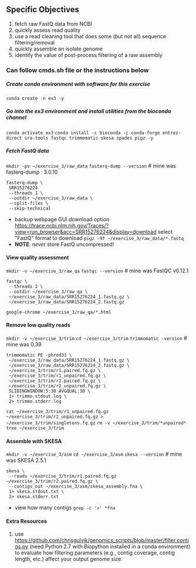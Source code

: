 ## Specific Objectives
1. fetch raw FastQ data from NCBI
1. quickly assess read quality
1. use a read cleaning tool that does some (but not all) sequence filtering/removal
1. quickly assemble an isolate genome
1. identify the value of post-process filtering of a raw assembly

### Can follow cmds.sh file or the instructions below


##### Create conda environment with software for this exercise
`conda create -n ex3 -y`


##### Go into the ex3 environment and install utilities from the bioconda channel
`conda activate ex3`
`conda install -c bioconda -c conda-forge entrez-direct sra-tools fastqc trimmomatic skesa spades pigz -y`


##### Fetch FastQ data
`mkdir -pv ~/exercise_3/raw_data`
`fasterq-dump --version` # mine was fasterq-dump : 3.0.10
```
fasterq-dump \
 SRR15276224 
 --threads 1 \
 --outdir ~/exercise_3/raw_data \
 --split-files \
 --skip-technical
```
- backup webpage GUI download option https://trace.ncbi.nlm.nih.gov/Traces/?view=run_browser&acc=SRR15276224&display=download select "FastQ" format to download
`pigz -9f ~/exercise_3/raw_data/*.fastq`
- **NOTE**: *never* store FastQ uncompressed!


#### View quality assessment
`mkdir -v ~/exercise_3/raw_qa`
`fastqc --version` # mine was FastQC v0.12.1
```
fastqc \
 --threads 2 \
 --outdir ~/exercise_3/raw_qa \
 ~/exercise_3/raw_data/SRR15276224_1.fastq.gz \
 ~/exercise_3/raw_data/SRR15276224_2.fastq.gz
```
`google-chrome ~/exercise_3/raw_qa/*.html`


#### Remove low quality reads
`mkdir -v ~/exercise_3/trim`
`cd ~/exercise_3/trim`
`trimmomatic -version` # mine was 0.39
```
trimmomatic PE -phred33 \
 ~/exercise_3/raw_data/SRR15276224_1.fastq.gz \
 ~/exercise_3/raw_data/SRR15276224_2.fastq.gz \
 ~/exercise_3/trim/r1.paired.fq.gz \
 ~/exercise_3/trim/r1_unpaired.fq.gz \
 ~/exercise_3/trim/r2.paired.fq.gz \
 ~/exercise_3/trim/r2_unpaired.fq.gz \
 SLIDINGWINDOW:5:30 AVGQUAL:30 \
 1> trimmo.stdout.log \
 2> trimmo.stderr.log
```
`cat ~/exercise_3/trim/r1_unpaired.fq.gz ~/exercise_3/trim/r2_unpaired.fq.gz > ~/exercise_3/trim/singletons.fq.gz`
`rm -v ~/exercise_3/trim/*unpaired*`
`tree ~/exercise_3/trim`


#### Assemble with SKESA
`mkdir -v ~/exercise_3/asm`
`cd ~/exercise_3/asm`
`skesa --version` # mine was SKESA 2.5.1
```
skesa \
 --reads ~/exercise_3/trim/r1.paired.fq.gz ~/exercise_3/trim/r2.paired.fq.gz \
 --contigs_out ~/exercise_3/asm/skesa_assembly.fna \
 1> skesa.stdout.txt \
 2> skesa.stderr.txt
 ```
- view how many contigs
`grep -c '>' *fna`


#### Extra Resources
1. use https://github.com/chrisgulvik/genomics_scripts/blob/master/filter.contigs.py (need Python 2.7 with Biopython installed in a conda environment) to evaluate how filtering parameters (e.g., contig coverage, contig length, etc.) affect your output genome size.

